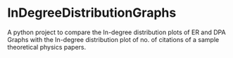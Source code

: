InDegreeDistributionGraphs
==========================

A python project to compare the In-degree distribution plots of ER and DPA Graphs with the In-degree distribution plot of no. of citations of a sample theoretical physics papers.

